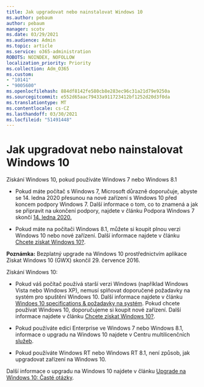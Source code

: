 ```yaml
---
title: Jak upgradovat nebo nainstalovat Windows 10
ms.author: pebaum
author: pebaum
manager: scotv
ms.date: 03/29/2021
ms.audience: Admin
ms.topic: article
ms.service: o365-administration
ROBOTS: NOINDEX, NOFOLLOW
localization_priority: Priority
ms.collection: Adm_O365
ms.custom:
- "10141"
- "9005600"
ms.openlocfilehash: 884df8142fe580cb8e283ec96c31a21d79e9250a
ms.sourcegitcommit: e552d65aac79433a911723412bf1252d20d3f0da
ms.translationtype: MT
ms.contentlocale: cs-CZ
ms.lasthandoff: 03/30/2021
ms.locfileid: "51491448"
---
```

# <a name="how-to-upgrade-or-install-windows-10"></a>Jak upgradovat nebo nainstalovat Windows 10

Získání Windows 10, pokud používáte Windows 7 nebo Windows 8.1

- Pokud máte počítač s Windows 7, Microsoft důrazně doporučuje, abyste se 14. ledna 2020 přesunou na nové zařízení s Windows 10 před koncem podpory Windows 7. Další informace o tom, co to znamená a jak se připravit na ukončení podpory, najdete v článku Podpora Windows 7 skončí [14. ledna 2020.](https://support.microsoft.com/help/4057281/)

- Pokud máte na počítači Windows 8.1, můžete si koupit plnou verzi Windows 10 nebo nové zařízení. Další informace najdete v článku [Chcete získat Windows 10?](https://www.microsoft.com/windows/get-windows-10).

**Poznámka:** Bezplatný upgrade na Windows 10 prostřednictvím aplikace Získat Windows 10 (GWX) skončil 29. července 2016.

Získání Windows 10: 

- Pokud váš počítač používá starší verzi Windows (například Windows Vista nebo Windows XP), nemusí splňovat doporučené požadavky na systém pro spuštění Windows 10. Další informace najdete v článku [Windoes 10 specifications & požadavky na systém](https://www.microsoft.com/windows/windows-10-specifications). Pokud chcete používat Windows 10, doporučujeme si koupit nové zařízení. Další informace najdete v článku [Chcete získat Windows 10?](https://www.microsoft.com/windows/get-windows-10).

- Pokud používáte edici Enterprise ve Windows 7 nebo Windows 8.1, informace o upgradu na Windows 10 najdete v Centru multilicenčních [služeb](https://www.microsoft.com/licensing/servicecenter/default.aspx).

- Pokud používáte Windows RT nebo Windows RT 8.1, není způsob, jak upgradovat zařízení na Windows 10.

Další informace o upgradu na Windows 10 najdete v článku [Upgrade na Windows 10: Časté otázky](https://support.microsoft.com/windows/upgrade-to-windows-10-faq-cce52341-7943-594e-72ce-e1cf00382445).
